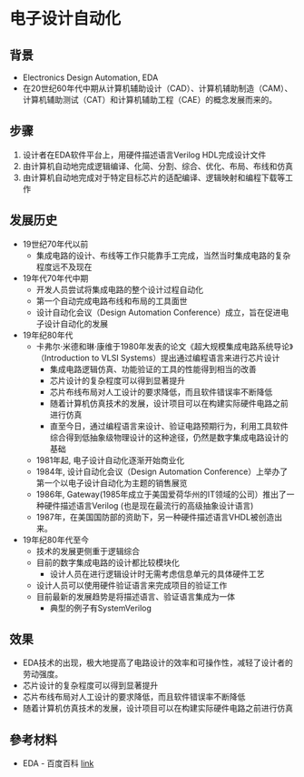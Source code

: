 # 电子设计自动化

## 背景

* Electronics Design Automation, EDA
* 在20世纪60年代中期从计算机辅助设计（CAD）、计算机辅助制造（CAM）、计算机辅助测试（CAT）和计算机辅助工程（CAE）的概念发展而来的。

## 步骤

1. 设计者在EDA软件平台上，用硬件描述语言Verilog HDL完成设计文件
2. 由计算机自动地完成逻辑编译、化简、分割、综合、优化、布局、布线和仿真
3. 由计算机自动地完成对于特定目标芯片的适配编译、逻辑映射和编程下载等工作

## 发展历史

* 19世纪70年代以前
    * 集成电路的设计、布线等工作只能靠手工完成，当然当时集成电路的复杂程度远不及现在
* 19年代70年代中期
    * 开发人员尝试将集成电路的整个设计过程自动化
    * 第一个自动完成电路布线和布局的工具面世
    * 设计自动化会议（Design Automation Conference）成立，旨在促进电子设计自动化的发展
* 19年纪80年代
    * 卡弗尔·米德和琳·康维于1980年发表的论文《超大规模集成电路系统导论》（Introduction to VLSI Systems）提出通过编程语言来进行芯片设计
        * 集成电路逻辑仿真、功能验证的工具的性能得到相当的改善
        * 芯片设计的复杂程度可以得到显著提升
        * 芯片布线布局对人工设计的要求降低，而且软件错误率不断降低
        * 随着计算机仿真技术的发展，设计项目可以在构建实际硬件电路之前进行仿真
        * 直至今日，通过编程语言来设计、验证电路预期行为，利用工具软件综合得到低抽象级物理设计的这种途径，仍然是数字集成电路设计的基础
    * 1981年起, 电子设计自动化逐渐开始商业化
    * 1984年, 设计自动化会议（Design Automation Conference）上举办了第一个以电子设计自动化为主题的销售展览
    * 1986年, Gateway(1985年成立于美国爱荷华州的IT领域的公司）推出了一种硬件描述语言Verilog (也是现在最流行的高级抽象设计语言)
    * 1987年，在美国国防部的资助下，另一种硬件描述语言VHDL被创造出来。
* 19年纪80年代至今
    * 技术的发展更侧重于逻辑综合
    * 目前的数字集成电路的设计都比较模块化
        * 设计人员在进行逻辑设计时无需考虑信息单元的具体硬件工艺
    * 设计人员可以使用硬件验证语言来完成项目的验证工作
    * 目前最新的发展趋势是将描述语言、验证语言集成为一体
        * 典型的例子有SystemVerilog

## 效果

* EDA技术的出现，极大地提高了电路设计的效率和可操作性，减轻了设计者的劳动强度。
* 芯片设计的复杂程度可以得到显著提升
* 芯片布线布局对人工设计的要求降低，而且软件错误率不断降低
* 随着计算机仿真技术的发展，设计项目可以在构建实际硬件电路之前进行仿真

## 參考材料

* EDA - 百度百科 [link](https://baike.baidu.com/item/eda/182009)
